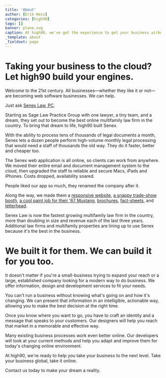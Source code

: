 ```yaml
---
title: 'About'
author: [Erik Hess]
categories: [high90]
tags: []
banner: plane.svg
caption: At high90, we've got the experience to get your business airborne.
_template: about
_fieldset: page
---
```


# Taking your business to the cloud? Let high90 build your engines.

Welcome to the 21st century. All businesses—whether they like it or not—are becoming web software businesses. We can help.

Just ask [Senex Law, PC](http://senexlaw.com/).

Starting as Sage Law Practice Group with one lawyer, a tiny team, and a dream, they set out to become the best online multifamily law firm in the country. To bring that dream to life, high90 built Senex.

With the ability to process tens of thousands of legal documents a month, Senex lets a dozen people perform high-volume monthly legal processing that would need a staff of thousands the old way. They do it faster, better and cheaper too.

The Senex web application is all online, so clients can work from anywhere. We moved their entire email and document management system to the cloud, then upgraded the staff to reliable and secure Macs, iPads and iPhones. Costs dropped, availability soared.

People liked our app so much, they renamed the company after it.

Along the way, we made them a [responsive website](http://senexlaw.com/), [a snappy trade-show booth](../assets/img/booth.jpg), [a cool paint job for their '67 Mustang](../assets/img/mustang.jpg), [brochures](../assets/img/brochure.jpg), [fact-sheets](../assets/img/factsheet.jpg), and [letterhead](../assets/img/letterhead.jpg).

Senex Law is now the fastest growing multifamily law firm in the country, more than doubling in size and revenue each of the last three years. Additional law firms and multifamily properties are lining up to use Senex because it's the best in the business.

# We built it for them. We can build it for you too.

It doesn't matter if you're a small-business trying to expand your reach or a large, established company looking for a modern way to do business. We offer information, design and development services to fit your needs.

You can't run a business without knowing what's going on and how it's changing. We can present that information in an intelligible, actionable way, allowing you to make the best decision at the right time.

Once you know where you want to go, you have to craft an identity and a message that speaks to your customers. Our designers will help you reach that market in a memorable and effective way.

Many existing business processes work even better online. Our developers will look at your current methods and help you adapt and improve them for today's changing online environment.

At high90, we're ready to help you take your business to the next level. Take your business global, take it online.

Contact us today to make your dream a reality.

